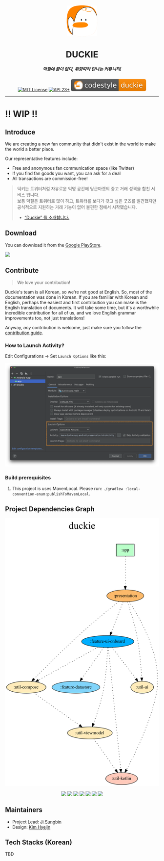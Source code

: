 <p align="center">
  <img src="assets/icon/logo-icon.svg" width="20%" alt="duckie" />
</p>
<h1 align="center">DUCKIE</h1>
<h5 align="center">덕질에 끝이 없다, 취향따라 만나는 커뮤니티!</h5>
<p align="center">
  <a href="LICENSE"><img alt="MIT License" src="https://img.shields.io/badge/License-MIT-blue"/></a>
  <a href="https://developer.android.com/about/versions/marshmallow"><img alt="API 23+" src="https://img.shields.io/badge/API-23%2B-brightgreen.svg"/></a>
  <a href="documents/codestyle.md"><img alt="codestyle" src="assets/badge/codestyle-duckie.svg"/></a>
</p>


---

# ‼️ WIP ‼️

## Introduce

We are creating a new fan community that didn't exist in the world to make the world a better place.

Our representative features include:

- Free and anonymous fan communication space (like Twitter)
- If you find fan goods you want, you can ask for a deal
- All transactions are commission-free!

> 덕키는 트위터처럼 자유로운 익명 공간에 당근마켓의 중고 거래 성격을 합친 서비스 입니다.  
> 보통 덕질은 트위터로 많이 하고, 트위터를 보다가 갖고 싶은 굿즈를 발견했지만 공식적으로 지원하는 거래 기능이 없어 불편한 점에서 시작됐습니다.  
> - [“Duckie” 를 소개합니다.](https://blog.duckie.team/duckie-%EB%A5%BC-%EC%86%8C%EA%B0%9C%ED%95%A9%EB%8B%88%EB%8B%A4-70b6a06ec806)

## Download

You can download it from the [Google PlayStore](https://play.google.com/store/apps/details?team.duckie.app.android).

<a href="https://play.google.com/store/apps/details?team.duckie.app.android"><img src="https://play.google.com/intl/en_us/badges/static/images/badges/en_badge_web_generic.png" height="70"></a>

## Contribute

> We love your contribution! 

Duckie's team is all Korean, so we're not good at English. So, most of the documentation was done in Korean. If you are familiar with Korean and English, perhaps the easiest and first contribution you can make is the English translation of documents. It will take some time, but it's a worthwhile incredible contribution for all of us, and we love English grammar improvements too, not just translations!

Anyway, *any* contribution is welcome, just make sure you follow the [contribution guide](.github/CONTRIBUTING.md).

### How to Launch Activity?

Edit Configurations -> Set `Launch Options` like this:

![](assets/art/duckie-launch-options.png)

### Build prerequisites

1. This project is uses MavenLocal. Please run: `./gradlew :local-convention-enum:publishToMavenLocal`.

## Project Dependencies Graph

![dependencies](assets/project-dependency-graph/graph.dot.png)

<p align="center" >
  <img src="https://img.shields.io/badge/Module-AndroidApplication-%23baffc9" />
  <img src="https://img.shields.io/badge/Module-AndroidLibrary-%23fcb96a" /> 
  <img src="https://img.shields.io/badge/Module-AndroidDFM-%23c9baff" />
  <img src="https://img.shields.io/badge/Module-JvmLibrary-%23ffc9ba" />
  <img src="https://img.shields.io/badge/Module-Util-%23ffebba" />
  <img src="https://img.shields.io/badge/Module-Feature-%2381d4fa" />
  <img src="https://img.shields.io/badge/Module-UiFeature-%2300aeff" />
</p>

## Maintainers

- Project Lead: [Ji Sungbin](https://www.linkedin.com/in/ji-sungbin-4343b7219/)
- Design: [Kim Hyejin](https://my.surfit.io/w/417265724)

## Tech Stacks (Korean)

TBD
